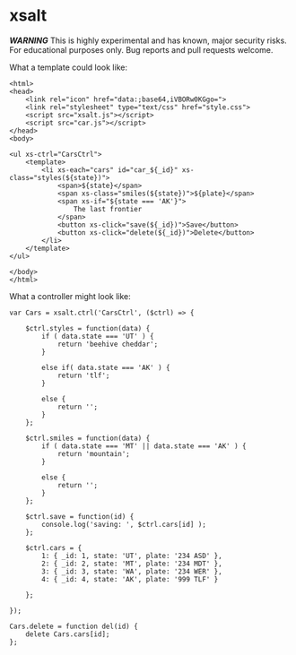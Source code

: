# xsalt

***WARNING***
This is highly experimental and has known, major security risks.
For educational purposes only.
Bug reports and pull requests welcome.

What a template could look like:

    <html>
    <head>
        <link rel="icon" href="data:;base64,iVBORw0KGgo=">
        <link rel="stylesheet" type="text/css" href="style.css">
        <script src="xsalt.js"></script>
        <script src="car.js"></script>
    </head>
    <body>

    <ul xs-ctrl="CarsCtrl">
        <template>
            <li xs-each="cars" id="car_${_id}" xs-class="styles(${state})">
                <span>${state}</span>
                <span xs-class="smiles(${state})">${plate}</span>
                <span xs-if="${state === 'AK'}">
                    The last frontier
                </span>
                <button xs-click="save(${_id})">Save</button>
                <button xs-click="delete(${_id})">Delete</button>
            </li>
        </template>
    </ul>

    </body>
    </html>


What a controller might look like:

    var Cars = xsalt.ctrl('CarsCtrl', ($ctrl) => {

        $ctrl.styles = function(data) {
            if ( data.state === 'UT' ) {
                return 'beehive cheddar';
            }

            else if( data.state === 'AK' ) {
                return 'tlf';
            }

            else {
                return '';
            }
        };

        $ctrl.smiles = function(data) {
            if ( data.state === 'MT' || data.state === 'AK' ) {
                return 'mountain';
            }

            else {
                return '';
            }
        };

        $ctrl.save = function(id) {
            console.log('saving: ', $ctrl.cars[id] );
        };

        $ctrl.cars = {
            1: { _id: 1, state: 'UT', plate: '234 ASD' },
            2: { _id: 2, state: 'MT', plate: '234 MDT' },
            3: { _id: 3, state: 'WA', plate: '234 WER' },
            4: { _id: 4, state: 'AK', plate: '999 TLF' }

        };

    });

    Cars.delete = function del(id) {
        delete Cars.cars[id];
    };
